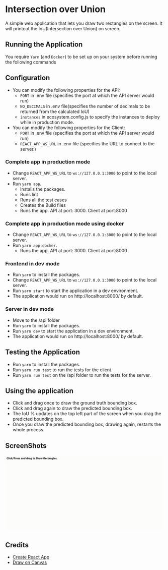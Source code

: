 # Intersection over Union
A simple web application that lets you draw two rectangles on the screen. It will printout the IoU(Intersection over Union) on screen.

## Running the Application
You require ``Yarn`` (and ``Docker``) to be set up on your system before running the following commands

## Configuration
* You can modify the following properties for the API:
	* ``PORT`` in .env file (specifies the port at which the API server would run)
	* ``NO_DECIMALS`` in .env file(specifies the number of decimals to be returned from the calculated IoU)
	* ``instances`` in ecosystem.config.js to specify the instances to deploy while in production mode.
* You can modify the following properties for the Client:
	* ``PORT`` in .env file (specifies the port at which the API server would run)
	* ``REACT_APP_WS_URL`` in .env file (specifies the URL to connect to the server.)

### Complete app in production mode
* Change ``REACT_APP_WS_URL`` to ``ws://127.0.0.1:3000`` to point to the local server.
* Run ``yarn app``.
	* Installs the packages.
	* Runs lint
	* Runs all the test cases
	* Creates the Build files
	* Runs the app. API at port: 3000. Client at port:8000 

### Complete app in production mode using docker
* Change ``REACT_APP_WS_URL`` to ``ws://127.0.0.1:3000`` to point to the local server.
* Run ``yarn app:docker``.
	* Runs the app. API at port: 3000. Client at port:8000 

### Frontend in dev mode
* Run ``yarn`` to install the packages.
* Change ``REACT_APP_WS_URL`` to ``ws://127.0.0.1:3000`` to point to the local server.
* Run ``yarn start`` to start the application in a dev environment.
* The application would run on http://localhost:8000/ by default.

### Server in dev mode
* Move to the /api folder
* Run ``yarn`` to install the packages.
* Run ``yarn dev`` to start the application in a dev environment.
* The application would run on http://localhost:8000/ by default.

## Testing the Application
* Run ``yarn`` to install the packages.
* Run ``yarn run test`` to run the tests for the client.
* Run ``yarn run test`` on the /api folder to run the tests for the server.

## Using the application
* Click and drag once to draw the ground truth bounding box.
* Click and drag again to draw the predicted bounding box.
* The IoU % updates on the top left part of the screen when you drag the predicted bounding box.
* Once you draw the predicted bounding box, drawing again, restarts the whole process.

## ScreenShots
![app on mobile](./readme_files/screen-capture.gif)


## Credits
* [Create React App](https://github.com/facebook/create-react-app)
* [Draw on Canvas](https://codepen.io/bartezic/pen/gOKmwW)
